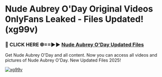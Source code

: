 # Nude Aubrey O'Day Original Videos 0nlyFans Leaked - Files Updated! (xg99v)

<h3>🔴 CLICK HERE 🌐==►► <a href="https://tinyurl.com/5h6xmrr3" rel="nofollow">Nude Aubrey O'Day Updated Files</a></h3>

Get Nude Aubrey O'Day and all content. Now you can access all videos and pictures of Nude Aubrey O'Day. New Updated Files 2025!

[![xg99v](https://i.imgur.com/KVD873Z.gif)](https://tinyurl.com/5h6xmrr3)
